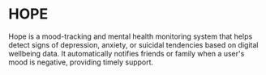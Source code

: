 # HOPE
Hope is a mood-tracking and mental health monitoring system that helps detect signs of depression, anxiety, or suicidal tendencies based on digital wellbeing data. It automatically notifies friends or family when a user's mood is negative, providing timely support.
